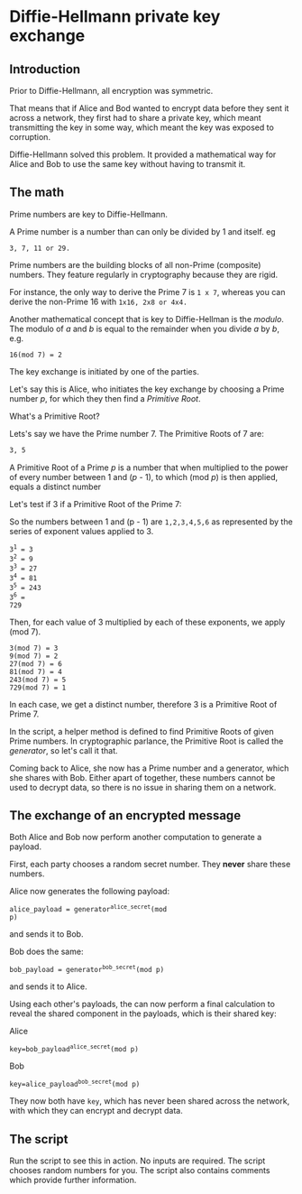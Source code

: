 # Diffie-Hellmann private key exchange

## Introduction

Prior to Diffie-Hellmann, all encryption was symmetric.

That means that if Alice and Bod wanted to encrypt data before they sent it across a network, they first had to share a 
private key, which meant transmitting the key in some way, which meant the key was exposed to corruption.

Diffie-Hellmann solved this problem. It provided a mathematical way for Alice and Bob to use the same key 
without having to transmit it.


## The math

Prime numbers are key to Diffie-Hellmann.

A Prime number is a number than can only be divided by 1 and itself. eg 
```
3, 7, 11 or 29.
```
Prime numbers are the building 
blocks of all non-Prime (composite) numbers. They feature regularly in cryptography because they are rigid. 

For instance, the only way to derive the Prime 7 is `1 x 7`, whereas you can derive the non-Prime 16 with 
`1x16, 2x8 or 4x4.`

Another mathematical concept that is key to Diffie-Hellman is the *modulo*. 
The modulo of *a* and *b* is equal to the remainder when you divide *a* by *b*, e.g.
 ```
 16(mod 7) = 2
 ``` 

The key exchange is initiated by one of the parties.

Let's say this is Alice, who initiates the key exchange by choosing a Prime number *p*, for which they then find a *Primitive Root*.

What's a Primitive Root?

Lets's say we have the Prime number 7. The Primitive Roots of 7 are:
```bash
3, 5
```

A Primitive Root of a Prime *p* is a number that when multiplied to the power of every number between 1 and (*p* - 1), 
to which (mod *p*) is then applied, equals a distinct number

Let's test if 3 if a Primitive Root of the Prime 7:

So the numbers between 1 and (p - 1) are `1,2,3,4,5,6` as represented by the series of exponent values applied to 3.


<code>3<sup>1</sup> = 3</code><br>
<code>3<sup>2</sup> = 9</code><br>
<code>3<sup>3</sup> = 27</code><br>
<code>3<sup>4</sup> = 81</code><br>
<code>3<sup>5</sup> = 243</code><br>
<code>3<sup>6</sup> = 729</code><br>

Then, for each value of 3 multiplied by each of these exponents, we apply (mod 7).

```
3(mod 7) = 3
9(mod 7) = 2
27(mod 7) = 6
81(mod 7) = 4
243(mod 7) = 5
729(mod 7) = 1
```

In each case, we get a distinct number, therefore 3 is a Primitive Root of Prime 7. 

In the script, a helper method is defined to find Primitive Roots of given Prime numbers. In cryptographic parlance, 
the Primitive Root is called the *generator*, so let's call it that.

Coming back to Alice, she now has a Prime number and a generator, which she shares with Bob. Either apart of together, 
these numbers cannot be used to decrypt data, so there is no issue in sharing them on a network. 

## The exchange of an encrypted message

Both Alice and Bob now perform another computation to generate a payload.

First, each party chooses a random secret number. They **never** share these numbers.

Alice now generates the following payload:

<code>alice_payload = generator<sup>alice_secret</sup>(mod p)</code>

and sends it to Bob.
 
Bob does the same:
 
<code>bob_payload = generator<sup>bob_secret</sup>(mod p)</code>

and sends it to Alice.


Using each other's payloads, the can now perform a final calculation to reveal the shared component in the payloads, which is their shared key:

Alice

<code>key=bob_payload<sup>alice_secret</sup>(mod p)</code>
 
 
Bob

<code>key=alice_payload<sup>bob_secret</sup>(mod p)</code>

They now both have `key`, which has never been shared across the network, with which they can encrypt and decrypt data.

## The script

Run the script to see this in action. No inputs are required. The script chooses random numbers for you. 
The script also contains comments which provide further information.
 